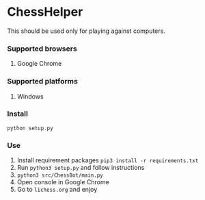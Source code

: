 # ChessHelper

This should be used only for playing against computers.

### Supported browsers
1. Google Chrome

### Supported platforms
1. Windows

### Install
```python setup.py```

### Use
1. Install requirement packages ```pip3 install -r requirements.txt```
2. Run ```python3 setup.py``` and follow instructions
3. ```python3 src/ChessBot/main.py```
4. Open console in Google Chrome
5. Go to ```lichess.org``` and enjoy
